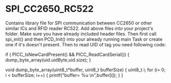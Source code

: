 # SPI_CC2650_RC522
Contains library file for SPI communication between CC2650 or other similar ICs and RFID reader RC522.
Add above files into your project's folder. Make sure you have already included header files. Then first call spi_init() and then PCD_Init() into your already running main Task or create one if it's doesn't present.
Then to read UID of tag you need following code:

if ( PICC_IsNewCardPresent() && PICC_ReadCardSerial()) {
              dump_byte_array(uid.uidByte,uid.size);
        }
        
void dump_byte_array(uint8_t*buffer, uint8_t bufferSize) {
        uint8_t i;
      for (i= 0; i < bufferSize; i++) {
        printf("buffer= %u \n",buffer[i]);
   }
}


